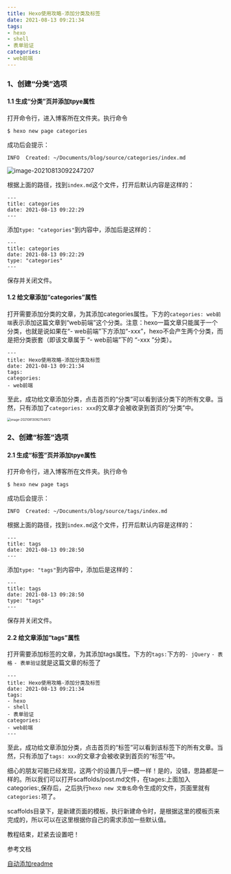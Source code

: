 ```yaml
---
title: Hexo使用攻略-添加分类及标签
date: 2021-08-13 09:21:34
tags:
- hexo
- shell
- 表单验证
categories: 
- web前端
---
```


### 1、创建“分类”选项

#### 1.1 生成“分类”页并添加tpye属性

打开命令行，进入博客所在文件夹。执行命令

```
$ hexo new page categories
```

成功后会提示：

```
INFO  Created: ~/Documents/blog/source/categories/index.md
```

![image-20210813092247207](https://gitee.com/hxf88/imgrepo/raw/master/img/image-20210813092247207.png)



根据上面的路径，找到`index.md`这个文件，打开后默认内容是这样的：

```
---
title: categories
date: 2021-08-13 09:22:29
---
```

添加`type: "categories"`到内容中，添加后是这样的：

```
---
title: categories
date: 2021-08-13 09:22:29
type: "categories"
---

```

保存并关闭文件。



#### 1.2 给文章添加“categories”属性

打开需要添加分类的文章，为其添加categories属性。下方的`categories: web前端`表示添加这篇文章到“web前端”这个分类。注意：hexo一篇文章只能属于一个分类，也就是说如果在“- web前端”下方添加“-xxx”，hexo不会产生两个分类，而是把分类嵌套（即该文章属于 “- web前端”下的 “-xxx ”分类）。

```
---
title: Hexo使用攻略-添加分类及标签
date: 2021-08-13 09:21:34
tags:
categories: 
- web前端
```

至此，成功给文章添加分类，点击首页的“分类”可以看到该分类下的所有文章。当然，只有添加了`categories: xxx`的文章才会被收录到首页的“分类”中。

<img src="https://gitee.com/hxf88/imgrepo/raw/master/img/image-20210813092754872.png" alt="image-20210813092754872" style="zoom:50%;" />

### 2、创建“标签”选项

#### 2.1 生成“标签”页并添加tpye属性

打开命令行，进入博客所在文件夹。执行命令

```
$ hexo new page tags
```

成功后会提示：

```
INFO  Created: ~/Documents/blog/source/tags/index.md
```

根据上面的路径，找到`index.md`这个文件，打开后默认内容是这样的：

```
---
title: tags
date: 2021-08-13 09:28:50
---
```

添加`type: "tags"`到内容中，添加后是这样的：

```
---
title: tags
date: 2021-08-13 09:28:50
type: "tags"
---
```

保存并关闭文件。

#### 2.2 给文章添加“tags”属性

打开需要添加标签的文章，为其添加tags属性。下方的`tags:`下方的`- jQuery` `- 表格`
`- 表单验证`就是这篇文章的标签了

```
---
title: Hexo使用攻略-添加分类及标签
date: 2021-08-13 09:21:34
tags:
- hexo
- shell
- 表单验证
categories: 
- web前端
---
```

至此，成功给文章添加分类，点击首页的“标签”可以看到该标签下的所有文章。当然，只有添加了`tags: xxx`的文章才会被收录到首页的“标签”中。

细心的朋友可能已经发现，这两个的设置几乎一模一样！是的，没错，思路都是一样的。所以我们可以打开scaffolds/post.md文件，在tages:上面加入categories:,保存后，之后执行`hexo new 文章名`命令生成的文件，页面里就有`categories:`项了。

scaffolds目录下，是新建页面的模板，执行新建命令时，是根据这里的模板页来完成的，所以可以在这里根据你自己的需求添加一些默认值。

教程结束，赶紧去设置吧！

参考文档

[自动添加readme](https://blog.zthxxx.me/post/hexo-automatic-add-readmore/)

